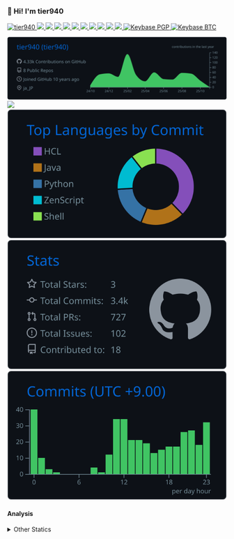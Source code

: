 ### 👋 Hi! I'm tier940

<p align="left"> 
  <a href="https://github.com/tier940/tier940/">
    <img src="https://komarev.com/ghpvc/?username=tier940" alt="tier940" />
  </a>
  <a href="http://twitter.com/tier940">
    <img height="20" src="https://img.shields.io/twitter/follow/tier940?label=Twitter&logo=twitter&style=flat" />
  </a>
  <a href="https://github.com/tier940">
    <img height="20" src="https://img.shields.io/github/followers/tier940?label=follow&logo=github&style=flat" />
  </a>
  <a href="https://www.reddit.com/user/tier940">
    <img height="20" src="https://img.shields.io/reddit/user-karma/combined/tier940?label=Reddit&logo=reddit&style=flat" />
  </a>
  <a href="https://stackoverflow.com/users/17317833/tier940">
    <img height="20" src="https://img.shields.io/stackexchange/stackoverflow/r/17317833?label=StackOverflow&logo=stack-overflow&style=flat" />
  </a>
  <a href="https://zenn.dev/tier940">
    <img height="20" src="https://zenn.badge.nikaera.com/s/tier940/likes" />
  </a>
  <a href="https://zenn.dev/tier940">
    <img height="20" src="https://zenn.badge.nikaera.com/s/tier940/followers" />
  </a>
  <a href="https://zenn.dev/tier940">
    <img height="20" src="https://zenn.badge.nikaera.com/s/tier940/articles" />
  </a>
  <a href="http://qiita.com/tier940">
    <img height="20" src="https://qiita-badge.apiapi.app/s/tier940/posts.svg" />
  </a>
  <a href="http://qiita.com/tier940">
    <img height="20" src="https://qiita-badge.apiapi.app/s/tier940/contributions.svg" />
  </a>
  <a href="https://github.com/tier940/tier940/">
    <img height="20" src="https://github.com/tier940/tier940/actions/workflows/main.yml/badge.svg" />
  </a>
  <a href="https://keybase.io/tier940">
    <img alt="Keybase PGP" src="https://img.shields.io/keybase/pgp/tier940">
  </a>
  <a href="https://keybase.io/tier940">
    <img alt="Keybase BTC" src="https://img.shields.io/keybase/btc/tier940">
  </a>
</p>

[![](https://raw.githubusercontent.com/tier940/tier940/main/profile-summary-card-output/github_dark/0-profile-details.svg)](https://github.com/vn7n24fzkq/github-profile-summary-cards)
[![](https://raw.githubusercontent.com/tier940/tier940/main/profile-summary-card-output/github_dark/1-repos-per-language.svg)](https://github.com/vn7n24fzkq/github-profile-summary-cards) [![](https://raw.githubusercontent.com/tier940/tier940/main/profile-summary-card-output/github_dark/2-most-commit-language.svg)](https://github.com/vn7n24fzkq/github-profile-summary-cards)
[![](https://raw.githubusercontent.com/tier940/tier940/main/profile-summary-card-output/github_dark/3-stats.svg)](https://github.com/vn7n24fzkq/github-profile-summary-cards) [![](https://raw.githubusercontent.com/tier940/tier940/main/profile-summary-card-output/github_dark/4-productive-time.svg)](https://github.com/vn7n24fzkq/github-profile-summary-cards)


#### Analysis
<!-- <img height="150" src="https://github.com/tier940/tier940/blob/master/images/stat.svg" alt="Alternative Text"/> -->

<details>
  <summary>Other Statics</summary>
  <!--START_SECTION:waka-->
![Code Time](http://img.shields.io/badge/Code%20Time-4%2C142%20hrs%2047%20mins-blue)

**🐱 My GitHub Data** 

> 📦 32.6 kB Used in GitHub's Storage 
 > 
> 💼 Opted to Hire
 > 
> 📜 8 Public Repositories 
 > 
> 🔑 4 Private Repositories 
 > 
**I'm an Early 🐤** 

```text
🌞 Morning                128 commits         ██████░░░░░░░░░░░░░░░░░░░   22.98 % 
🌆 Daytime                232 commits         ██████████░░░░░░░░░░░░░░░   41.65 % 
🌃 Evening                156 commits         ███████░░░░░░░░░░░░░░░░░░   28.01 % 
🌙 Night                  41 commits          ██░░░░░░░░░░░░░░░░░░░░░░░   07.36 % 
```
📅 **I'm Most Productive on Friday** 

```text
Monday                   43 commits          ██░░░░░░░░░░░░░░░░░░░░░░░   07.72 % 
Tuesday                  68 commits          ███░░░░░░░░░░░░░░░░░░░░░░   12.21 % 
Wednesday                74 commits          ███░░░░░░░░░░░░░░░░░░░░░░   13.29 % 
Thursday                 31 commits          █░░░░░░░░░░░░░░░░░░░░░░░░   05.57 % 
Friday                   162 commits         ███████░░░░░░░░░░░░░░░░░░   29.08 % 
Saturday                 56 commits          ███░░░░░░░░░░░░░░░░░░░░░░   10.05 % 
Sunday                   123 commits         ██████░░░░░░░░░░░░░░░░░░░   22.08 % 
```


📊 **This Week I Spent My Time On** 

```text
🕑︎ Time Zone: Asia/Tokyo

💬 Programming Languages: 
Other                    21 hrs 44 mins      ████████████████████░░░░░   80.68 % 
Java                     3 hrs 19 mins       ███░░░░░░░░░░░░░░░░░░░░░░   12.35 % 
Markdown                 41 mins             █░░░░░░░░░░░░░░░░░░░░░░░░   02.57 % 
INI                      33 mins             █░░░░░░░░░░░░░░░░░░░░░░░░   02.09 % 
Groovy                   9 mins              ░░░░░░░░░░░░░░░░░░░░░░░░░   00.59 % 

🔥 Editors: 
Edge                     21 hrs 44 mins      ████████████████████░░░░░   80.66 % 
IntelliJ IDEA            3 hrs 50 mins       ████░░░░░░░░░░░░░░░░░░░░░   14.27 % 
VS Code                  1 hr 21 mins        █░░░░░░░░░░░░░░░░░░░░░░░░   05.06 % 
Chrome                   0 secs              ░░░░░░░░░░░░░░░░░░░░░░░░░   00.01 % 

💻 Operating System: 
Linux                    26 hrs 56 mins      █████████████████████████   99.99 % 
Unknown OS               0 secs              ░░░░░░░░░░░░░░░░░░░░░░░░░   00.01 % 
```

**I Mostly Code in Java** 

```text
Java                     15 repos            █████████████░░░░░░░░░░░░   51.72 % 
ZenScript                2 repos             ██░░░░░░░░░░░░░░░░░░░░░░░   06.90 % 
Python                   1 repo              █░░░░░░░░░░░░░░░░░░░░░░░░   03.45 % 
HTML                     1 repo              █░░░░░░░░░░░░░░░░░░░░░░░░   03.45 % 
Dockerfile               1 repo              █░░░░░░░░░░░░░░░░░░░░░░░░   03.45 % 
```



**Timeline**

![Lines of Code chart](https://raw.githubusercontent.com/tier940/tier940/main/assets/bar_graph.png)


 Last Updated on 16/07/2024 01:00:25 UTC
<!--END_SECTION:waka-->
</details>

